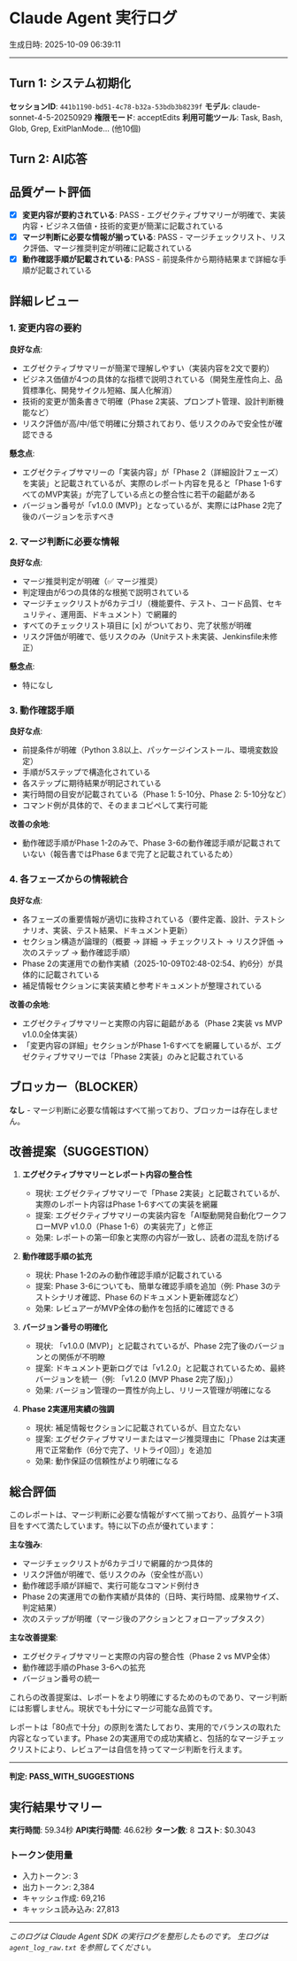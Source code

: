 # Claude Agent 実行ログ

生成日時: 2025-10-09 06:39:11

---

## Turn 1: システム初期化

**セッションID**: `441b1190-bd51-4c78-b32a-53bdb3b8239f`
**モデル**: claude-sonnet-4-5-20250929
**権限モード**: acceptEdits
**利用可能ツール**: Task, Bash, Glob, Grep, ExitPlanMode... (他10個)

## Turn 2: AI応答

## 品質ゲート評価

- [x] **変更内容が要約されている**: PASS - エグゼクティブサマリーが明確で、実装内容・ビジネス価値・技術的変更が簡潔に記載されている
- [x] **マージ判断に必要な情報が揃っている**: PASS - マージチェックリスト、リスク評価、マージ推奨判定が明確に記載されている
- [x] **動作確認手順が記載されている**: PASS - 前提条件から期待結果まで詳細な手順が記載されている

## 詳細レビュー

### 1. 変更内容の要約

**良好な点**:
- エグゼクティブサマリーが簡潔で理解しやすい（実装内容を2文で要約）
- ビジネス価値が4つの具体的な指標で説明されている（開発生産性向上、品質標準化、開発サイクル短縮、属人化解消）
- 技術的変更が箇条書きで明確（Phase 2実装、プロンプト管理、設計判断機能など）
- リスク評価が高/中/低で明確に分類されており、低リスクのみで安全性が確認できる

**懸念点**:
- エグゼクティブサマリーの「実装内容」が「Phase 2（詳細設計フェーズ）を実装」と記載されているが、実際のレポート内容を見ると「Phase 1-6すべてのMVP実装」が完了している点との整合性に若干の齟齬がある
- バージョン番号が「v1.0.0 (MVP)」となっているが、実際にはPhase 2完了後のバージョンを示すべき

### 2. マージ判断に必要な情報

**良好な点**:
- マージ推奨判定が明確（✅ マージ推奨）
- 判定理由が6つの具体的な根拠で説明されている
- マージチェックリストが6カテゴリ（機能要件、テスト、コード品質、セキュリティ、運用面、ドキュメント）で網羅的
- すべてのチェックリスト項目に [x] がついており、完了状態が明確
- リスク評価が明確で、低リスクのみ（Unitテスト未実装、Jenkinsfile未修正）

**懸念点**:
- 特になし

### 3. 動作確認手順

**良好な点**:
- 前提条件が明確（Python 3.8以上、パッケージインストール、環境変数設定）
- 手順が5ステップで構造化されている
- 各ステップに期待結果が明記されている
- 実行時間の目安が記載されている（Phase 1: 5-10分、Phase 2: 5-10分など）
- コマンド例が具体的で、そのままコピペして実行可能

**改善の余地**:
- 動作確認手順がPhase 1-2のみで、Phase 3-6の動作確認手順が記載されていない（報告書ではPhase 6まで完了と記載されているため）

### 4. 各フェーズからの情報統合

**良好な点**:
- 各フェーズの重要情報が適切に抜粋されている（要件定義、設計、テストシナリオ、実装、テスト結果、ドキュメント更新）
- セクション構造が論理的（概要 → 詳細 → チェックリスト → リスク評価 → 次のステップ → 動作確認手順）
- Phase 2の実運用での動作実績（2025-10-09T02:48-02:54、約6分）が具体的に記載されている
- 補足情報セクションに実装実績と参考ドキュメントが整理されている

**改善の余地**:
- エグゼクティブサマリーと実際の内容に齟齬がある（Phase 2実装 vs MVP v1.0.0全体実装）
- 「変更内容の詳細」セクションがPhase 1-6すべてを網羅しているが、エグゼクティブサマリーでは「Phase 2実装」のみと記載されている

## ブロッカー（BLOCKER）

**なし** - マージ判断に必要な情報はすべて揃っており、ブロッカーは存在しません。

## 改善提案（SUGGESTION）

1. **エグゼクティブサマリーとレポート内容の整合性**
   - 現状: エグゼクティブサマリーで「Phase 2実装」と記載されているが、実際のレポート内容はPhase 1-6すべての実装を網羅
   - 提案: エグゼクティブサマリーの実装内容を「AI駆動開発自動化ワークフローMVP v1.0.0（Phase 1-6）の実装完了」と修正
   - 効果: レポートの第一印象と実際の内容が一致し、読者の混乱を防げる

2. **動作確認手順の拡充**
   - 現状: Phase 1-2のみの動作確認手順が記載されている
   - 提案: Phase 3-6についても、簡単な確認手順を追加（例: Phase 3のテストシナリオ確認、Phase 6のドキュメント更新確認など）
   - 効果: レビュアーがMVP全体の動作を包括的に確認できる

3. **バージョン番号の明確化**
   - 現状: 「v1.0.0 (MVP)」と記載されているが、Phase 2完了後のバージョンとの関係が不明瞭
   - 提案: ドキュメント更新ログでは「v1.2.0」と記載されているため、最終バージョンを統一（例: 「v1.2.0 (MVP Phase 2完了版)」）
   - 効果: バージョン管理の一貫性が向上し、リリース管理が明確になる

4. **Phase 2実運用実績の強調**
   - 現状: 補足情報セクションに記載されているが、目立たない
   - 提案: エグゼクティブサマリーまたはマージ推奨理由に「Phase 2は実運用で正常動作（6分で完了、リトライ0回）」を追加
   - 効果: 動作保証の信頼性がより明確になる

## 総合評価

このレポートは、マージ判断に必要な情報がすべて揃っており、品質ゲート3項目をすべて満たしています。特に以下の点が優れています：

**主な強み**:
- マージチェックリストが6カテゴリで網羅的かつ具体的
- リスク評価が明確で、低リスクのみ（安全性が高い）
- 動作確認手順が詳細で、実行可能なコマンド例付き
- Phase 2の実運用での動作実績が具体的（日時、実行時間、成果物サイズ、判定結果）
- 次のステップが明確（マージ後のアクションとフォローアップタスク）

**主な改善提案**:
- エグゼクティブサマリーと実際の内容の整合性（Phase 2 vs MVP全体）
- 動作確認手順のPhase 3-6への拡充
- バージョン番号の統一

これらの改善提案は、レポートをより明確にするためのものであり、マージ判断には影響しません。現状でも十分にマージ可能な品質です。

レポートは「80点で十分」の原則を満たしており、実用的でバランスの取れた内容となっています。Phase 2の実運用での成功実績と、包括的なマージチェックリストにより、レビュアーは自信を持ってマージ判断を行えます。

---
**判定: PASS_WITH_SUGGESTIONS**

## 実行結果サマリー

**実行時間**: 59.34秒
**API実行時間**: 46.62秒
**ターン数**: 8
**コスト**: $0.3043

### トークン使用量
- 入力トークン: 3
- 出力トークン: 2,384
- キャッシュ作成: 69,216
- キャッシュ読み込み: 27,813

---

*このログは Claude Agent SDK の実行ログを整形したものです。*
*生ログは `agent_log_raw.txt` を参照してください。*